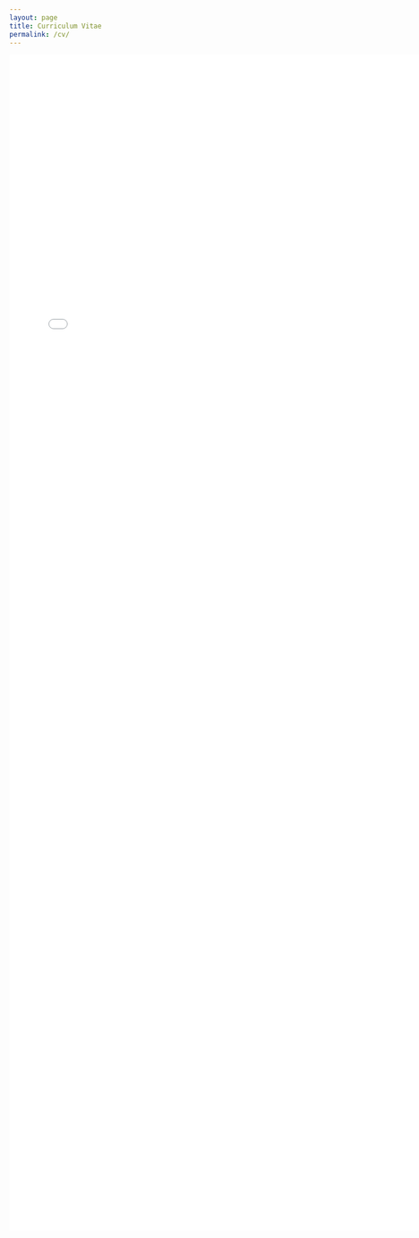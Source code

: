 ```yaml
---
layout: page
title: Curriculum Vitae
permalink: /cv/
---
```


<embed src="/assets/pdf/kwang_CV.pdf" type="application/pdf" width="740px" height="2100px" />
